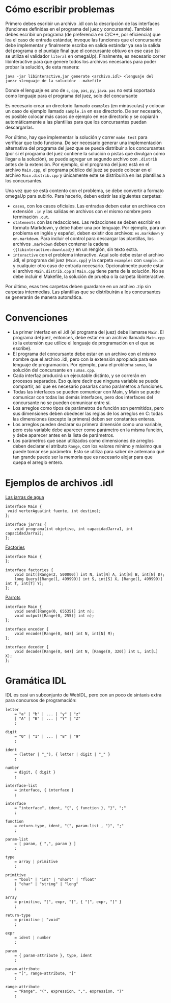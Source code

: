 # Cómo escribir problemas

Primero debes escribir un archivo .idl con la descripción de las interfaces
(funciones definidas en el programa del juez y concursante). También debes
escribir un programa (de preferencia en C/C++, por eficiencia) que lea el caso
de entrada estándar, invoque las funciones que el concursante debe implementar
y finalmente escriba en salida estándar ya sea la salida del programa o el
puntaje final que el concursante obtuvo en ese caso (si se utiliza el validador
`literal` en omegaUp). Finalmente, es necesario correr libinteractive para que
genere todos los archivos necesarios para poder probar la solución, de esta manera:

    java -jar libinteractive.jar generate <archivo.idl> <lenguaje del juez> <lenguaje de la solución> --makefile

Donde el lenguaje es uno de `c`, `cpp`, `pas`, `py`, `java`. `pas`
no está soportado como lenguaje para el programa del juez, solo
del concursante

Es necesario crear un directorio llamado `examples` (en minúsculas) y colocar
un caso de ejemplo llamado `sample.in` en ese directorio. De ser necesario, es
posible colocar más casos de ejemplo en ese directorio y se copiarán
automáticamente a las plantillas para que los concursantes puedan descargarlas.

Por último, hay que implementar la solución y correr `make test` para verificar
que todo funciona. De ser necesario generar una implementación alternativa del
programa del juez que se pueda distribuir a los concursantes (por si el
programa del juez contiene la solución o pistas que divulgan cómo llegar a la
solución), se puede agregar un segundo archivo con `.distrib` antes de la
extensión. Por ejemplo, si el programa del juez está en el archivo `Main.cpp`,
el programa público del juez se puede colocar en el archivo `Main.distrib.cpp`
y únicamente este se distribuiría en las plantillas a los concursantes.

Una vez que se está contento con el problema, se debe convertir a formato
omegaUp para subirlo. Para hacerlo, deben existir las siguientes carpetas:

* `cases`, con los casos oficiales. Las entradas deben estar en archivos con
	extensión `.in` y las salidas en archivos con el mismo nombre pero
	terminación `.out`.
* `statements` con las redacciones. Las redacciones se deben escribir en formato
	Markdown, y debe haber una por lenguaje. Por ejemplo, para un problema en
	inglés y español, deben existir dos archivos: `es.markdown` y `en.markdown`.
	Para incluir el control para descargar las plantillas, los archivos `.markdown`
	deben contener la cadena `{{libinteractive:download}}` en un renglón, sin texto
	extra.
* `interactive` con el problema interactivo. Aquí solo debe estar el archivo .idl,
	el programa del juez (`Main.cpp`) y la carpeta `examples` con `sample.in` y
	cualquier otro caso de entrada necesario. Opcionalmente puede estar el
	archivo `Main.distrib.cpp` si `Main.cpp` tiene parte de la solución. No se debe
	incluir el Makefile, la solución de prueba o la carpeta libinteractive.

Por último, esas tres carpetas deben guardarse en un archivo .zip sin carpetas
intermedias. Las plantillas que se distribuirán a los concursantes se generarán
de manera automática.

# Convenciones

* La primer interfaz en el .idl (el programa del juez) debe llamarse `Main`. El
  programa del juez, entonces, debe estar en un archivo llamado `Main.cpp` (o
  la extensión que utilice el lenguaje de programación en el que se escribe).
* El programa del concursante debe estar en un archivo con el mismo nombre que
	el archivo .idl, pero con la extensión apropiada para ese lenguaje de
	programación. Por ejemplo, para el problema `sumas`, la solución del
	concursante en `sumas.cpp`.
* Cada interfaz producirá un ejecutable distinto, y se correrán en procesos
	separados. Eso quiere decir que ninguna variable se puede compartir, así que
	es necesario pasarlas como parámetros a funciones.
* Todas las interfaces se pueden comunicar con Main, y Main se puede comunicar
	con todas las demás interfaces, pero dos interfaces del concursante no se
	pueden comunicar entre sí.
* Los arreglos como tipos de parámetros de función son permitidos, pero sus
  dimensiones deben obedecer las reglas de los arreglos en C: todas las
	dimensiones (excepto la primera) deben ser constantes enteras.
* Los arreglos pueden declarar su primera dimensión como una variable, pero
  esta variable debe aparecer como parámetro en la misma función, y debe
	aparecer antes en la lista de parámetros.
* Los parámetros que sean utilizados como dimensiones de arreglos deben
  declarar el atributo `Range`, con los valores mínimo y máximo que puede
	tomar ese parámetro. Esto se utiliza para saber de antemano qué tan grande
	puede ser la memoria que es necesario alojar para que quepa el arreglo
	entero.

# Ejemplos de archivos .idl

[Las jarras de agua](https://omegaup.com/arena/problem/jarras/)
    
    interface Main {
     void verterAgua(int fuente, int destino);
    };
    
    interface jarras {
        void programa(int objetivo, int capacidadJarra1, int capacidadJarra2);
    };

[Factories](http://cms.ioi-jp.org/open-2014/data/2014-open-d1-factories-en.pdf)

    interface Main {
    };
    
    interface factories {
        void Init([Range(2, 500000)] int N, int[N] A, int[N] B, int[N] D);
        long Query([Range(1, 499999)] int S, int[S] X, [Range(1, 499999)] int T, int[T] Y);
    };

[Parrots](http://www.ioi2011.or.th/hsc/tasks/EN/parrots.pdf)

    interface Main {
        void send([Range(0, 65535)] int n);
        void output([Range(0, 255)] int n);
    };
    
    interface encoder {
        void encode([Range(0, 64)] int N, int[N] M);
    };
    
    interface decoder {
        void decode([Range(0, 64)] int N, [Range(0, 320)] int L, int[L] X);
    };

# Gramática IDL

IDL es casi un subconjunto de WebIDL, pero con un poco de sintaxis extra para
concursos de programación:

    letter
        = "a" | "b" | ... | "y" | "z"
        | "A" | "B" | ... | "Y" | "Z"
        ;
    
    digit
        = "0" | "1" | ... | "8" | "9"
        ;
    
    ident
        = (letter | "_"), { letter | digit | "_" }
        ;
    
    number
        = digit, { digit }
        ;

    interface-list
        = interface, { interface }
        ;
    
    interface
        = "interface", ident, "{", { function }, "}", ";"
        ;
    
    function
        = return-type, ident, "(", param-list , ")", ";"
        ;
    
    param-list
        = [ param, { ",", param } ]
        ;
    
    type
        = array | primitive
        ;
    
    primitive
        = "bool" | "int" | "short" | "float"
        | "char" | "string" | "long"
        ;
    
    array
        = primitive, "[", expr, "]", { "[", expr, "]" }
        ;
    
    return-type
        = primitive | "void"
        ;
    
    expr
        = ident | number
        ;
    
    param
        = { param-attribute }, type, ident
        ;
    
    param-attribute
        = "[", range-attribute, "]"
        ;
    
    range-attribute
        = "Range", "(", expression, ",", expression, ")"
        ;
